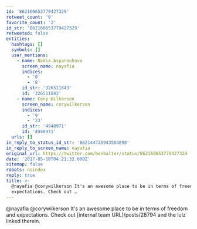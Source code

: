 ```yaml
---
id: '862160653779427329'
retweet_count: '0'
favorite_count: '2'
id_str: '862160653779427329'
retweeted: false
entities:
  hashtags: []
  symbols: []
  user_mentions:
    - name: Nadia Asparouhova
      screen_name: nayafia
      indices:
        - '0'
        - '8'
      id_str: '326511843'
      id: '326511843'
    - name: Cory Wilkerson
      screen_name: corywilkerson
      indices:
        - '9'
        - '23'
      id_str: '4948971'
      id: '4948971'
  urls: []
in_reply_to_status_id_str: '862144725943504898'
in_reply_to_screen_name: nayafia
original_url: https://twitter.com/benbalter/status/862160653779427329
date: '2017-05-10T04:21:32.000Z'
sitemap: false
robots: noindex
reply: true
title: >-
  @nayafia @corywilkerson It's an awesome place to be in terms of freedom and
  expectations. Check out …
---
```


@nayafia @corywilkerson It's an awesome place to be in terms of freedom and expectations. Check out [internal team URL]/posts/28794 and the lulz linked therein.